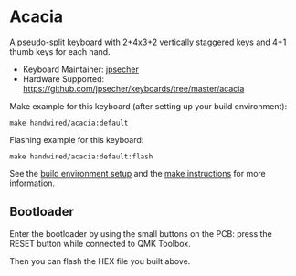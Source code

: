 # Acacia

A pseudo-split keyboard with 2+4x3+2 vertically staggered keys and 4+1 thumb keys for each hand.

* Keyboard Maintainer: [jpsecher](https://github.com/jpsecher)
* Hardware Supported: https://github.com/jpsecher/keyboards/tree/master/acacia

Make example for this keyboard (after setting up your build environment):

    make handwired/acacia:default

Flashing example for this keyboard:

    make handwired/acacia:default:flash

See the [build environment setup](https://docs.qmk.fm/#/getting_started_build_tools) and the [make instructions](https://docs.qmk.fm/#/getting_started_make_guide) for more information.

## Bootloader

Enter the bootloader by using the small buttons on the PCB: press the RESET button while connected to QMK Toolbox.

Then you can flash the HEX file you built above.

